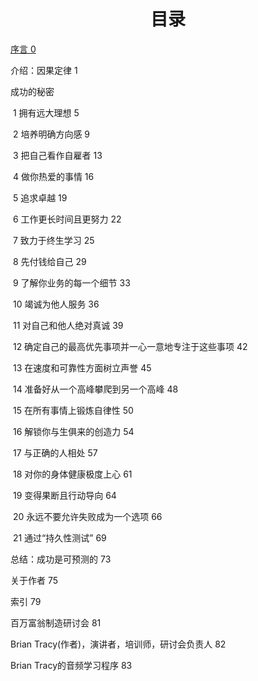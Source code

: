 <h1 align="center">
    目录
</h1>

[序言	0](序言.md)

介绍：因果定律	1

成功的秘密

​	1	拥有远大理想	5

​	2	培养明确方向感	9

​	3	把自己看作自雇者	13

​	4	做你热爱的事情	16

​	5	追求卓越	19

​	6	工作更长时间且更努力	22

​	7	致力于终生学习	25

​	8	先付钱给自己	29

​	9	了解你业务的每一个细节	33

​	10	竭诚为他人服务	36

​	11	对自己和他人绝对真诚	39

​	12	确定自己的最高优先事项并一心一意地专注于这些事项	42

​	13	在速度和可靠性方面树立声誉	45

​	14	准备好从一个高峰攀爬到另一个高峰	48

​	15	在所有事情上锻炼自律性	50

​	16	解锁你与生俱来的创造力	54

​	17	与正确的人相处	57

​	18	对你的身体健康极度上心	61

​	19	变得果断且行动导向	64

​	20	永远不要允许失败成为一个选项	66

​	21	通过“持久性测试”	69

总结：成功是可预测的	73

关于作者	75

索引	79

百万富翁制造研讨会	81

Brian Tracy(作者)，演讲者，培训师，研讨会负责人	82

Brian Tracy的音频学习程序	83

